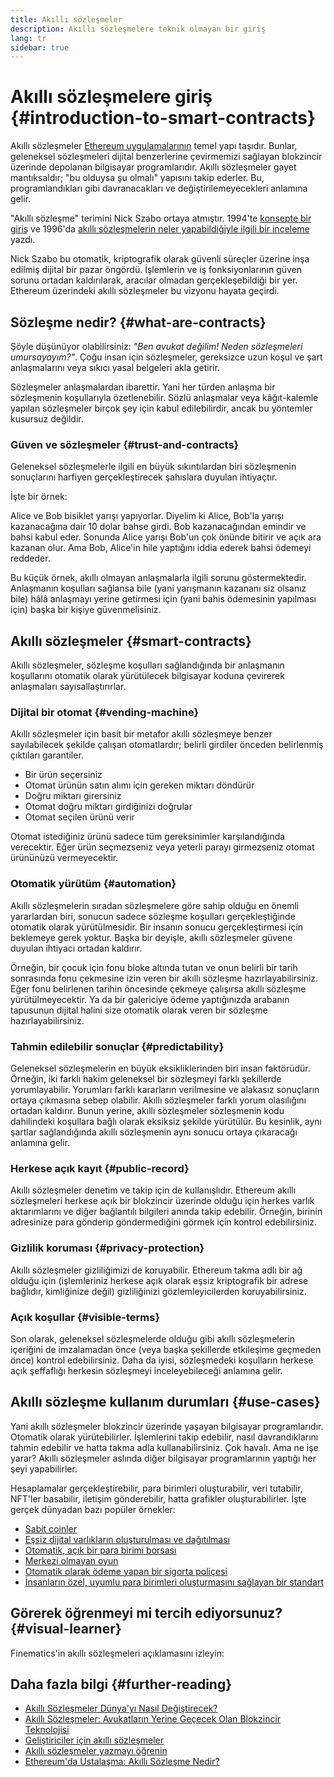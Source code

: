 ```yaml
---
title: Akıllı sözleşmeler
description: Akıllı sözleşmelere teknik olmayan bir giriş
lang: tr
sidebar: true
---
```


# Akıllı sözleşmelere giriş {#introduction-to-smart-contracts}

Akıllı sözleşmeler [Ethereum uygulamalarının](/dapps/) temel yapı taşıdır. Bunlar, geleneksel sözleşmeleri dijital benzerlerine çevirmemizi sağlayan blokzincir üzerinde depolanan bilgisayar programlarıdır. Akıllı sözleşmeler gayet mantıksaldır; "bu olduysa şu olmalı" yapısını takip ederler. Bu, programlandıkları gibi davranacakları ve değiştirilemeyecekleri anlamına gelir.

"Akıllı sözleşme" terimini Nick Szabo ortaya atmıştır. 1994'te [konsepte bir giriş](https://www.fon.hum.uva.nl/rob/Courses/InformationInSpeech/CDROM/Literature/LOTwinterschool2006/szabo.best.vwh.net/smart.contracts.html) ve 1996'da [akıllı sözleşmelerin neler yapabildiğiyle ilgili bir inceleme](https://www.fon.hum.uva.nl/rob/Courses/InformationInSpeech/CDROM/Literature/LOTwinterschool2006/szabo.best.vwh.net/smart_contracts_2.html) yazdı.

Nick Szabo bu otomatik, kriptografik olarak güvenli süreçler üzerine inşa edilmiş dijital bir pazar öngördü. İşlemlerin ve iş fonksiyonlarının güven sorunu ortadan kaldırılarak, aracılar olmadan gerçekleşebildiği bir yer. Ethereum üzerindeki akıllı sözleşmeler bu vizyonu hayata geçirdi.

## Sözleşme nedir? {#what-are-contracts}

Şöyle düşünüyor olabilirsiniz: _"Ben avukat değilim! Neden sözleşmeleri umursayayım?"_. Çoğu insan için sözleşmeler, gereksizce uzun koşul ve şart anlaşmalarını veya sıkıcı yasal belgeleri akla getirir.

Sözleşmeler anlaşmalardan ibarettir. Yani her türden anlaşma bir sözleşmenin koşullarıyla özetlenebilir. Sözlü anlaşmalar veya kâğıt-kalemle yapılan sözleşmeler birçok şey için kabul edilebilirdir, ancak bu yöntemler kusursuz değildir.

### Güven ve sözleşmeler {#trust-and-contracts}

Geleneksel sözleşmelerle ilgili en büyük sıkıntılardan biri sözleşmenin sonuçlarını harfiyen gerçekleştirecek şahıslara duyulan ihtiyaçtır.

İşte bir örnek:

Alice ve Bob bisiklet yarışı yapıyorlar. Diyelim ki Alice, Bob'la yarışı kazanacağına dair 10 dolar bahse girdi. Bob kazanacağından emindir ve bahsi kabul eder. Sonunda Alice yarışı Bob'un çok önünde bitirir ve açık ara kazanan olur. Ama Bob, Alice'in hile yaptığını iddia ederek bahsi ödemeyi reddeder.

Bu küçük örnek, akıllı olmayan anlaşmalarla ilgili sorunu göstermektedir. Anlaşmanın koşulları sağlansa bile (yani yarışmanın kazananı siz olsanız bile) hâlâ anlaşmayı yerine getirmesi için (yani bahis ödemesinin yapılması için) başka bir kişiye güvenmelisiniz.

## Akıllı sözleşmeler {#smart-contracts}

Akıllı sözleşmeler, sözleşme koşulları sağlandığında bir anlaşmanın koşullarını otomatik olarak yürütülecek bilgisayar koduna çevirerek anlaşmaları sayısallaştırırlar.

### Dijital bir otomat {#vending-machine}

Akıllı sözleşmeler için basit bir metafor akıllı sözleşmeye benzer sayılabilecek şekilde çalışan otomatlardır; belirli girdiler önceden belirlenmiş çıktıları garantiler.

- Bir ürün seçersiniz
- Otomat ürünün satın alımı için gereken miktarı döndürür
- Doğru miktarı girersiniz
- Otomat doğru miktarı girdiğinizi doğrular
- Otomat seçilen ürünü verir

Otomat istediğiniz ürünü sadece tüm gereksinimler karşılandığında verecektir. Eğer ürün seçmezseniz veya yeterli parayı girmezseniz otomat ürününüzü vermeyecektir.

### Otomatik yürütüm {#automation}

Akıllı sözleşmelerin sıradan sözleşmelere göre sahip olduğu en önemli yararlardan biri, sonucun sadece sözleşme koşulları gerçekleştiğinde otomatik olarak yürütülmesidir. Bir insanın sonucu gerçekleştirmesi için beklemeye gerek yoktur. Başka bir deyişle, akıllı sözleşmeler güvene duyulan ihtiyacı ortadan kaldırır.

Örneğin, bir çocuk için fonu bloke altında tutan ve onun belirli bir tarih sonrasında fonu çekmesine izin veren bir akıllı sözleşme hazırlayabilirsiniz. Eğer fonu belirlenen tarihin öncesinde çekmeye çalışırsa akıllı sözleşme yürütülmeyecektir. Ya da bir galericiye ödeme yaptığınızda arabanın tapusunun dijital halini size otomatik olarak veren bir sözleşme hazırlayabilirsiniz.

### Tahmin edilebilir sonuçlar {#predictability}

Geleneksel sözleşmelerin en büyük eksikliklerinden biri insan faktörüdür. Örneğin, iki farklı hakim geleneksel bir sözleşmeyi farklı şekillerde yorumlayabilir. Yorumları farklı kararların verilmesine ve alakasız sonuçların ortaya çıkmasına sebep olabilir. Akıllı sözleşmeler farklı yorum olasılığını ortadan kaldırır. Bunun yerine, akıllı sözleşmeler sözleşmenin kodu dahilindeki koşullara bağlı olarak eksiksiz şekilde yürütülür. Bu kesinlik, aynı şartlar sağlandığında akıllı sözleşmenin aynı sonucu ortaya çıkaracağı anlamına gelir.

### Herkese açık kayıt {#public-record}

Akıllı sözleşmeler denetim ve takip için de kullanışlıdır. Ethereum akıllı sözleşmeleri herkese açık bir blokzincir üzerinde olduğu için herkes varlık aktarımlarını ve diğer bağlantılı bilgileri anında takip edebilir. Örneğin, birinin adresinize para gönderip göndermediğini görmek için kontrol edebilirsiniz.

### Gizlilik koruması {#privacy-protection}

Akıllı sözleşmeler gizliliğimizi de koruyabilir. Ethereum takma adlı bir ağ olduğu için (işlemleriniz herkese açık olarak eşsiz kriptografik bir adrese bağlıdır, kimliğinize değil) gizliliğinizi gözlemleyicilerden koruyabilirsiniz.

### Açık koşullar {#visible-terms}

Son olarak, geleneksel sözleşmelerde olduğu gibi akıllı sözleşmelerin içeriğini de imzalamadan önce (veya başka şekillerde etkileşime geçmeden önce) kontrol edebilirsiniz. Daha da iyisi, sözleşmedeki koşulların herkese açık şeffaflığı herkesin sözleşmeyi inceleyebileceği anlamına gelir.

## Akıllı sözleşme kullanım durumları {#use-cases}

Yani akıllı sözleşmeler blokzincir üzerinde yaşayan bilgisayar programlarıdır. Otomatik olarak yürütebilirler. İşlemlerini takip edebilir, nasıl davrandıklarını tahmin edebilir ve hatta takma adla kullanabilirsiniz. Çok havalı. Ama ne işe yarar? Akıllı sözleşmeler aslında diğer bilgisayar programlarının yaptığı her şeyi yapabilirler.

Hesaplamalar gerçekleştirebilir, para birimleri oluşturabilir, veri tutabilir, NFT'ler basabilir, iletişim gönderebilir, hatta grafikler oluşturabilirler. İşte gerçek dünyadan bazı popüler örnekler:

- [Sabit coinler](/stablecoins/)
- [Eşsiz dijital varlıkların oluşturulması ve dağıtılması](/nft/)
- [Otomatik, açık bir para birimi borsası](/get-eth/#dex/)
- [Merkezi olmayan oyun](/dapps/?category=gaming)
- [Otomatik olarak ödeme yapan bir sigorta poliçesi](https://etherisc.com/)
- [İnsanların özel, uyumlu para birimleri oluşturmasını sağlayan bir standart](/developers/docs/standards/tokens/)

## Görerek öğrenmeyi mi tercih ediyorsunuz? {#visual-learner}

Finematics'in akıllı sözleşmeleri açıklamasını izleyin:

<YouTube id="pWGLtjG-F5c" />

## Daha fazla bilgi {#further-reading}

- [Akıllı Sözleşmeler Dünya'yı Nasıl Değiştirecek?](https://www.youtube.com/watch?v=pA6CGuXEKtQ)
- [Akıllı Sözleşmeler: Avukatların Yerine Geçecek Olan Blokzincir Teknolojisi](https://blockgeeks.com/guides/smart-contracts/)
- [Geliştiriciler için akıllı sözleşmeler](/developers/docs/smart-contracts/)
- [Akıllı sözleşmeler yazmayı öğrenin](/developers/learning-tools/)
- [Ethereum'da Ustalaşma: Akıllı Sözleşme Nedir?](https://github.com/ethereumbook/ethereumbook/blob/develop/07smart-contracts-solidity.asciidoc#what-is-a-smart-contract)

